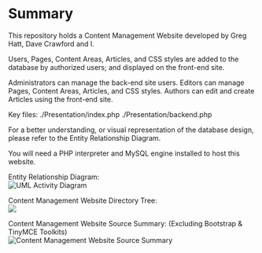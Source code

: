 ﻿
<h1>Summary</h1>

This repository holds a Content Management Website developed by Greg Hatt, Dave Crawford and I. 

Users, Pages, Content Areas, Articles, and CSS styles are added to the database by authorized users; and displayed on the front-end site.  

Administrators can manage the back-end site users. Editors can manage Pages, Content Areas, Articles, and CSS styles. Authors can edit and create Articles using the front-end site. 

Key files: 
./Presentation/index.php
./Presentation/backend.php

<p>For a better understanding, or visual representation of the database design, please refer to the Entity Relationship Diagram.</p> 

<p>You will need a PHP interpreter and MySQL engine installed to host this website.</p>


Entity Relationship Diagram:<br>
<img src="http://s23.postimg.org/5fcx701tn/CMS_ERD.png" alt="UML Activity Diagram"> 

Content Management Website Directory Tree:<br>
<img src="http://s28.postimg.org/bsykkjokt/Tree.png"> 

Content Management Website Source Summary: (Excluding Bootstrap & TinyMCE Toolkits)<br>
<img src="http://s27.postimg.org/rgm2lao2b/No_Kits.png" alt="Content Management Website Source Summary"> 

